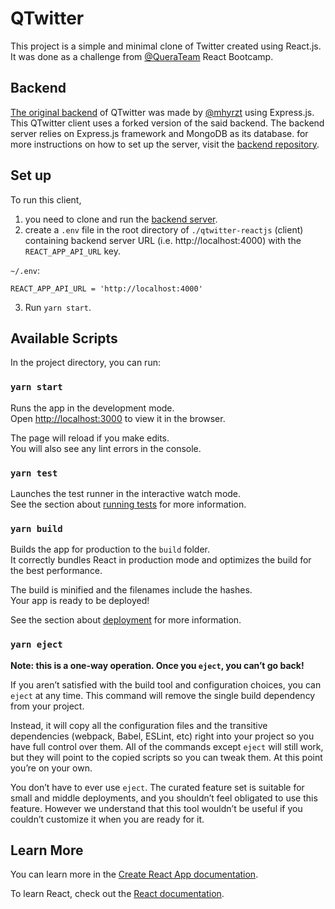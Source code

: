 # QTwitter

This project is a simple and minimal clone of Twitter created using React.js. It was done as a challenge from [@QueraTeam](https://github.com/QueraTeam) React Bootcamp.

## Backend

[The original backend](https://github.com/mhyrzt/rest-twitter-nodejs) of QTwitter was made by [@mhyrzt](https://github.com/mhyrzt) using Express.js. This QTwitter client uses a forked version of the said backend. The backend server relies on Express.js framework and MongoDB as its database.
for more instructions on how to set up the server, visit the [backend repository](https://github.com/ali-hajeb/rest-twitter-nodejs).

## Set up

To run this client,
1. you need to clone and run the [backend server](https://github.com/ali-hajeb/rest-twitter-nodejs).
2. create a `.env` file in the root directory of `./qtwitter-reactjs` (client) containing backend server URL (i.e. http://localhost:4000) with the `REACT_APP_API_URL` key.

`~/.env`:
```shell
REACT_APP_API_URL = 'http://localhost:4000'
```
3. Run `yarn start`.

## Available Scripts

In the project directory, you can run:

### `yarn start`

Runs the app in the development mode.\
Open [http://localhost:3000](http://localhost:3000) to view it in the browser.

The page will reload if you make edits.\
You will also see any lint errors in the console.

### `yarn test`

Launches the test runner in the interactive watch mode.\
See the section about [running tests](https://facebook.github.io/create-react-app/docs/running-tests) for more information.

### `yarn build`

Builds the app for production to the `build` folder.\
It correctly bundles React in production mode and optimizes the build for the best performance.

The build is minified and the filenames include the hashes.\
Your app is ready to be deployed!

See the section about [deployment](https://facebook.github.io/create-react-app/docs/deployment) for more information.

### `yarn eject`

**Note: this is a one-way operation. Once you `eject`, you can’t go back!**

If you aren’t satisfied with the build tool and configuration choices, you can `eject` at any time. This command will remove the single build dependency from your project.

Instead, it will copy all the configuration files and the transitive dependencies (webpack, Babel, ESLint, etc) right into your project so you have full control over them. All of the commands except `eject` will still work, but they will point to the copied scripts so you can tweak them. At this point you’re on your own.

You don’t have to ever use `eject`. The curated feature set is suitable for small and middle deployments, and you shouldn’t feel obligated to use this feature. However we understand that this tool wouldn’t be useful if you couldn’t customize it when you are ready for it.

## Learn More

You can learn more in the [Create React App documentation](https://facebook.github.io/create-react-app/docs/getting-started).

To learn React, check out the [React documentation](https://reactjs.org/).
